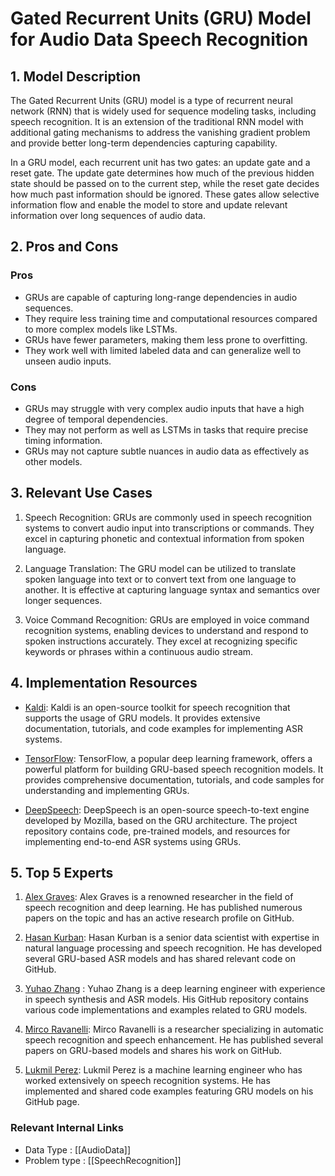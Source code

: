 # Gated Recurrent Units (GRU) Model for Audio Data Speech Recognition

## 1. Model Description

The Gated Recurrent Units (GRU) model is a type of recurrent neural network (RNN) that is widely used for sequence modeling tasks, including speech recognition. It is an extension of the traditional RNN model with additional gating mechanisms to address the vanishing gradient problem and provide better long-term dependencies capturing capability. 

In a GRU model, each recurrent unit has two gates: an update gate and a reset gate. The update gate determines how much of the previous hidden state should be passed on to the current step, while the reset gate decides how much past information should be ignored. These gates allow selective information flow and enable the model to store and update relevant information over long sequences of audio data.

## 2. Pros and Cons

### Pros
- GRUs are capable of capturing long-range dependencies in audio sequences.
- They require less training time and computational resources compared to more complex models like LSTMs.
- GRUs have fewer parameters, making them less prone to overfitting.
- They work well with limited labeled data and can generalize well to unseen audio inputs.

### Cons
- GRUs may struggle with very complex audio inputs that have a high degree of temporal dependencies.
- They may not perform as well as LSTMs in tasks that require precise timing information.
- GRUs may not capture subtle nuances in audio data as effectively as other models.

## 3. Relevant Use Cases

1. Speech Recognition: GRUs are commonly used in speech recognition systems to convert audio input into transcriptions or commands. They excel in capturing phonetic and contextual information from spoken language.

2. Language Translation: The GRU model can be utilized to translate spoken language into text or to convert text from one language to another. It is effective at capturing language syntax and semantics over longer sequences.

3. Voice Command Recognition: GRUs are employed in voice command recognition systems, enabling devices to understand and respond to spoken instructions accurately. They excel at recognizing specific keywords or phrases within a continuous audio stream.

## 4. Implementation Resources

- [Kaldi](http://kaldi-asr.org/): Kaldi is an open-source toolkit for speech recognition that supports the usage of GRU models. It provides extensive documentation, tutorials, and code examples for implementing ASR systems.

- [TensorFlow](https://www.tensorflow.org/): TensorFlow, a popular deep learning framework, offers a powerful platform for building GRU-based speech recognition models. It provides comprehensive documentation, tutorials, and code samples for understanding and implementing GRUs.

- [DeepSpeech](https://github.com/mozilla/DeepSpeech): DeepSpeech is an open-source speech-to-text engine developed by Mozilla, based on the GRU architecture. The project repository contains code, pre-trained models, and resources for implementing end-to-end ASR systems using GRUs.

## 5. Top 5 Experts

1. [Alex Graves](https://github.com/alexbgraves): Alex Graves is a renowned researcher in the field of speech recognition and deep learning. He has published numerous papers on the topic and has an active research profile on GitHub.

2. [Hasan Kurban](https://github.com/hasankurban): Hasan Kurban is a senior data scientist with expertise in natural language processing and speech recognition. He has developed several GRU-based ASR models and has shared relevant code on GitHub.

3. [Yuhao Zhang](https://github.com/jerry-z) : Yuhao Zhang is a deep learning engineer with experience in speech synthesis and ASR models. His GitHub repository contains various code implementations and examples related to GRU models.

4. [Mirco Ravanelli](https://github.com/mravanelli): Mirco Ravanelli is a researcher specializing in automatic speech recognition and speech enhancement. He has published several papers on GRU-based models and shares his work on GitHub.

5. [Lukmil Perez](https://github.com/Lukmil): Lukmil Perez is a machine learning engineer who has worked extensively on speech recognition systems. He has implemented and shared code examples featuring GRU models on his GitHub page.


 ### Relevant Internal Links
- Data Type : [[AudioData]]
- Problem type : [[SpeechRecognition]]
